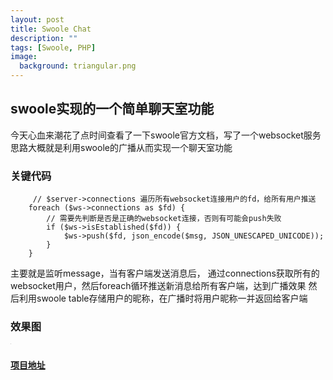 ```yaml
---
layout: post
title: Swoole Chat
description: ""
tags: [Swoole, PHP]
image:
  background: triangular.png
---
```


## swoole实现的一个简单聊天室功能

今天心血来潮花了点时间查看了一下swoole官方文档，写了一个websocket服务
思路大概就是利用swoole的广播从而实现一个聊天室功能

### 关键代码

```
     // $server->connections 遍历所有websocket连接用户的fd，给所有用户推送
    foreach ($ws->connections as $fd) {
        // 需要先判断是否是正确的websocket连接，否则有可能会push失败
        if ($ws->isEstablished($fd)) {
            $ws->push($fd, json_encode($msg, JSON_UNESCAPED_UNICODE));
        }
    }
```

主要就是监听message，当有客户端发送消息后，
通过connections获取所有的websocket用户，然后foreach循环推送新消息给所有客户端，达到广播效果
然后利用swoole table存储用户的昵称，在广播时将用户昵称一并返回给客户端

### 效果图
<img srcset="data:image/gif;base64,R0lGODdhAQABAPAAAMPDwwAAACwAAAAAAQABAAACAkQBADs=" data-src="{{ site.url }}/images/swoole/1583828934055.jpg" class="lazyload" />


### <a href="https://github.com/jyiL/swoole-chat" target="view_window">`项目地址`</a>